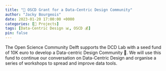 ```yaml
---
title: "🚧 OSCD Grant for a Data-Centric Design Community"
author: "Jacky Bourgeois"
date: 2023-01-20 17:00:00 +0000
categories: [🚧 Projects]
tags: [Data-Centric Design 📊, OSCD 💰]
pin: false
---
```


The Open Science Community Delft supports the DCD Lab with a seed fund of 10K euro to develop a Data-centric Design Community 🙏. We will use this fund to continue our conversation on Data-Centric Design and organise a series of workshops to spread and improve data tools.